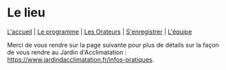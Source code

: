# Le lieu

[L'accueil](index.html) | [Le programme](schedule.html) | [Les Orateurs](speakers.html) | [S'enregistrer](register.html) | [L'équipe](team.html)

Merci de vous rendre sur la page suivante pour plus de détails sur la façon de vous rendre au Jardin d'Acclimatation : https://www.jardindacclimatation.fr/infos-pratiques.